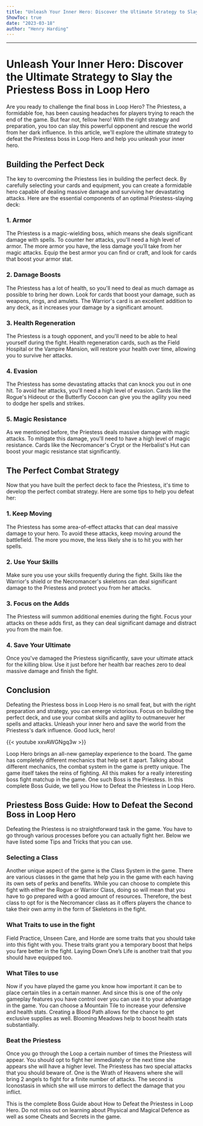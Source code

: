 ```yaml
---
title: "Unleash Your Inner Hero: Discover the Ultimate Strategy to Slay the Priestess Boss in Loop Hero"
ShowToc: true 
date: "2023-03-18"
author: "Henry Harding"
---
```

*****
# Unleash Your Inner Hero: Discover the Ultimate Strategy to Slay the Priestess Boss in Loop Hero

Are you ready to challenge the final boss in Loop Hero? The Priestess, a formidable foe, has been causing headaches for players trying to reach the end of the game. But fear not, fellow hero! With the right strategy and preparation, you too can slay this powerful opponent and rescue the world from her dark influence. In this article, we'll explore the ultimate strategy to defeat the Priestess boss in Loop Hero and help you unleash your inner hero.

## Building the Perfect Deck

The key to overcoming the Priestess lies in building the perfect deck. By carefully selecting your cards and equipment, you can create a formidable hero capable of dealing massive damage and surviving her devastating attacks. Here are the essential components of an optimal Priestess-slaying deck:

### 1. Armor

The Priestess is a magic-wielding boss, which means she deals significant damage with spells. To counter her attacks, you'll need a high level of armor. The more armor you have, the less damage you'll take from her magic attacks. Equip the best armor you can find or craft, and look for cards that boost your armor stat.

### 2. Damage Boosts

The Priestess has a lot of health, so you'll need to deal as much damage as possible to bring her down. Look for cards that boost your damage, such as weapons, rings, and amulets. The Warrior's card is an excellent addition to any deck, as it increases your damage by a significant amount.

### 3. Health Regeneration

The Priestess is a tough opponent, and you'll need to be able to heal yourself during the fight. Health regeneration cards, such as the Field Hospital or the Vampire Mansion, will restore your health over time, allowing you to survive her attacks.

### 4. Evasion

The Priestess has some devastating attacks that can knock you out in one hit. To avoid her attacks, you'll need a high level of evasion. Cards like the Rogue's Hideout or the Butterfly Cocoon can give you the agility you need to dodge her spells and strikes.

### 5. Magic Resistance

As we mentioned before, the Priestess deals massive damage with magic attacks. To mitigate this damage, you'll need to have a high level of magic resistance. Cards like the Necromancer's Crypt or the Herbalist's Hut can boost your magic resistance stat significantly.

## The Perfect Combat Strategy

Now that you have built the perfect deck to face the Priestess, it's time to develop the perfect combat strategy. Here are some tips to help you defeat her:

### 1. Keep Moving

The Priestess has some area-of-effect attacks that can deal massive damage to your hero. To avoid these attacks, keep moving around the battlefield. The more you move, the less likely she is to hit you with her spells.

### 2. Use Your Skills

Make sure you use your skills frequently during the fight. Skills like the Warrior's shield or the Necromancer's skeletons can deal significant damage to the Priestess and protect you from her attacks.

### 3. Focus on the Adds

The Priestess will summon additional enemies during the fight. Focus your attacks on these adds first, as they can deal significant damage and distract you from the main foe.

### 4. Save Your Ultimate

Once you've damaged the Priestess significantly, save your ultimate attack for the killing blow. Use it just before her health bar reaches zero to deal massive damage and finish the fight.

## Conclusion

Defeating the Priestess boss in Loop Hero is no small feat, but with the right preparation and strategy, you can emerge victorious. Focus on building the perfect deck, and use your combat skills and agility to outmaneuver her spells and attacks. Unleash your inner hero and save the world from the Priestess's dark influence. Good luck, hero!

{{< youtube xxvAWGNgq3w >}} 



Loop Hero brings an all-new gameplay experience to the board. The game has completely different mechanics that help set it apart. Talking about different mechanics, the combat system in the game is pretty unique. The game itself takes the reins of fighting. All this makes for a really interesting boss fight matchup in the game. One such Boss is the Priestess. In this complete Boss Guide, we tell you How to Defeat the Priestess in Loop Hero.
 
## Priestess Boss Guide: How to Defeat the Second Boss in Loop Hero
 
Defeating the Priestess is no straightforward task in the game. You have to go through various processes before you can actually fight her. Below we have listed some Tips and Tricks that you can use.
 
### Selecting a Class
 
Another unique aspect of the game is the Class System in the game. There are various classes in the game that help you in the game with each having its own sets of perks and benefits. While you can choose to complete this fight with either the Rogue or Warrior Class, doing so will mean that you have to go prepared with a good amount of resources. Therefore, the best class to opt for is the Necromancer class as it offers players the chance to take their own army in the form of Skeletons in the fight.
 
### What Traits to use in the fight
 
Field Practice, Unseen Care, and Horde are some traits that you should take into this fight with you. These traits grant you a temporary boost that helps you fare better in the fight. Laying Down One’s Life is another trait that you should have equipped too.
 
### What Tiles to use
 
Now if you have played the game you know how important it can be to place certain tiles in a certain manner. And since this is one of the only gameplay features you have control over you can use it to your advantage in the game. You can choose a Mountain Tile to increase your defensive and health stats. Creating a Blood Path allows for the chance to get exclusive supplies as well. Blooming Meadows help to boost health stats substantially.
 
### Beat the Priestess
 
Once you go through the Loop a certain number of times the Priestess will appear. You should opt to fight her immediately or the next time she appears she will have a higher level. The Priestess has two special attacks that you should beware of. One is the Wrath of Heavens where she will bring 2 angels to fight for a finite number of attacks. The second is Iconostasis in which she will use mirrors to deflect the damage that you inflict.
 
This is the complete Boss Guide about How to Defeat the Priestess in Loop Hero. Do not miss out on learning about Physical and Magical Defence as well as some Cheats and Secrets in the game.




